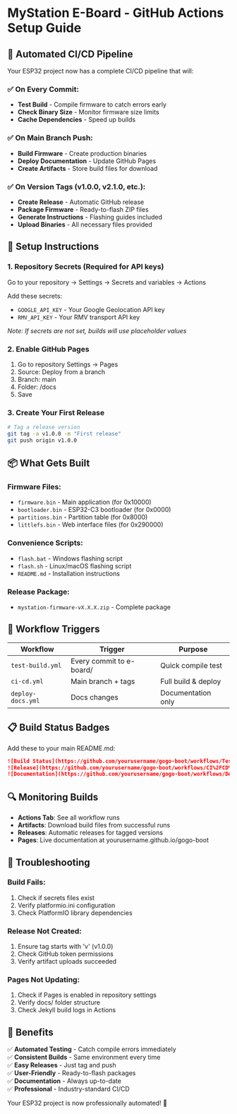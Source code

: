 # MyStation E-Board - GitHub Actions Setup Guide

## 🚀 Automated CI/CD Pipeline

Your ESP32 project now has a complete CI/CD pipeline that will:

### ✅ **On Every Commit:**
- **Test Build** - Compile firmware to catch errors early
- **Check Binary Size** - Monitor firmware size limits
- **Cache Dependencies** - Speed up builds

### ✅ **On Main Branch Push:**
- **Build Firmware** - Create production binaries
- **Deploy Documentation** - Update GitHub Pages
- **Create Artifacts** - Store build files for download

### ✅ **On Version Tags (v1.0.0, v2.1.0, etc.):**
- **Create Release** - Automatic GitHub release
- **Package Firmware** - Ready-to-flash ZIP files
- **Generate Instructions** - Flashing guides included
- **Upload Binaries** - All necessary files provided

## 🔧 Setup Instructions

### 1. **Repository Secrets (Required for API keys)**
Go to your repository → Settings → Secrets and variables → Actions

Add these secrets:
- `GOOGLE_API_KEY` - Your Google Geolocation API key
- `RMV_API_KEY` - Your RMV transport API key

*Note: If secrets are not set, builds will use placeholder values*

### 2. **Enable GitHub Pages**
1. Go to repository Settings → Pages
2. Source: Deploy from a branch
3. Branch: main
4. Folder: /docs
5. Save

### 3. **Create Your First Release**
```bash
# Tag a release version
git tag -a v1.0.0 -m "First release"
git push origin v1.0.0
```

## 📦 **What Gets Built**

### **Firmware Files:**
- `firmware.bin` - Main application (for 0x10000)
- `bootloader.bin` - ESP32-C3 bootloader (for 0x0000)
- `partitions.bin` - Partition table (for 0x8000)
- `littlefs.bin` - Web interface files (for 0x290000)

### **Convenience Scripts:**
- `flash.bat` - Windows flashing script
- `flash.sh` - Linux/macOS flashing script
- `README.md` - Installation instructions

### **Release Package:**
- `mystation-firmware-vX.X.X.zip` - Complete package

## 🎯 **Workflow Triggers**

| Workflow | Trigger | Purpose |
|----------|---------|---------|
| `test-build.yml` | Every commit to e-board/ | Quick compile test |
| `ci-cd.yml` | Main branch + tags | Full build & deploy |
| `deploy-docs.yml` | Docs changes | Documentation only |

## 📋 **Build Status Badges**

Add these to your main README.md:

```markdown
![Build Status](https://github.com/yourusername/gogo-boot/workflows/Test%20Build/badge.svg)
![Release](https://github.com/yourusername/gogo-boot/workflows/CI%2FCD%20Pipeline/badge.svg)
![Documentation](https://github.com/yourusername/gogo-boot/workflows/Deploy%20Documentation/badge.svg)
```

## 🔍 **Monitoring Builds**

- **Actions Tab**: See all workflow runs
- **Artifacts**: Download build files from successful runs
- **Releases**: Automatic releases for tagged versions
- **Pages**: Live documentation at yourusername.github.io/gogo-boot

## 🚨 **Troubleshooting**

### **Build Fails:**
1. Check if secrets files exist
2. Verify platformio.ini configuration
3. Check PlatformIO library dependencies

### **Release Not Created:**
1. Ensure tag starts with 'v' (v1.0.0)
2. Check GitHub token permissions
3. Verify artifact uploads succeeded

### **Pages Not Updating:**
1. Check if Pages is enabled in repository settings
2. Verify docs/ folder structure
3. Check Jekyll build logs in Actions

## 🎉 **Benefits**

✅ **Automated Testing** - Catch compile errors immediately  
✅ **Consistent Builds** - Same environment every time  
✅ **Easy Releases** - Just tag and push  
✅ **User-Friendly** - Ready-to-flash packages  
✅ **Documentation** - Always up-to-date  
✅ **Professional** - Industry-standard CI/CD  

Your ESP32 project is now professionally automated! 🚀
